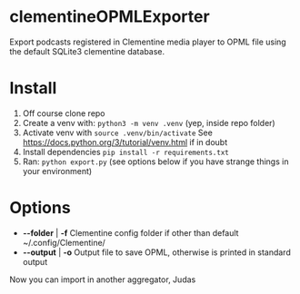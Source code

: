 # clementineOPMLExporter
Export podcasts registered in Clementine media player to OPML file using the default SQLite3 clementine database.

# Install
1. Off course clone repo
2. Create a venv with: `python3 -m venv .venv` (yep, inside repo folder)
3. Activate venv with `source .venv/bin/activate` See https://docs.python.org/3/tutorial/venv.html if in doubt
4. Install dependencies `pip install -r requirements.txt`
5. Ran: `python export.py` (see options below if you have strange things in your environment)
 
# Options
* **--folder** | **-f**   Clementine config folder if other than default ~/.config/Clementine/
* **--output** | **-o**   Output file to save OPML, otherwise is printed in standard output

Now you can import in another aggregator, Judas
